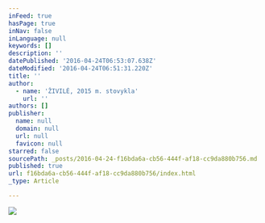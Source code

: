 ```yaml
---
inFeed: true
hasPage: true
inNav: false
inLanguage: null
keywords: []
description: ''
datePublished: '2016-04-24T06:53:07.638Z'
dateModified: '2016-04-24T06:51:31.220Z'
title: ''
author:
  - name: 'ŽIVILĖ, 2015 m. stovykla'
    url: ''
authors: []
publisher:
  name: null
  domain: null
  url: null
  favicon: null
starred: false
sourcePath: _posts/2016-04-24-f16bda6a-cb56-444f-af18-cc9da880b756.md
published: true
url: f16bda6a-cb56-444f-af18-cc9da880b756/index.html
_type: Article

---
```

![](https://the-grid-user-content.s3-us-west-2.amazonaws.com/8cbdfb5b-0e3e-433e-ad25-7d4952c45813.jpg)